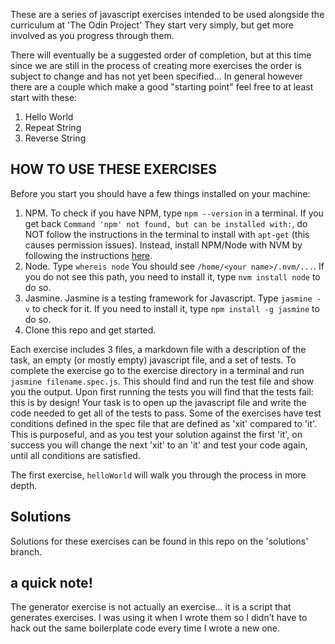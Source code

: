 These are a series of javascript exercises intended to be used alongside the curriculum at 'The Odin Project'  They start very simply, but get more involved as you progress through them.

There will eventually be a suggested order of completion, but at this time since we are still in the process of creating more exercises the order is subject to change and has not yet been specified... In general however there are a couple which make a good "starting point" feel free to at least start with these:

1. Hello World
1. Repeat String
1. Reverse String

## HOW TO USE THESE EXERCISES
Before you start you should have a few things installed on your machine:
1. NPM.  To check if you have NPM, type `npm --version` in a terminal. If you get back `Command 'npm' not found, but can be installed with:`, do NOT follow the instructions in the terminal to install with `apt-get` (this causes permission issues). Instead, install NPM/Node with NVM by following the instructions [here](https://github.com/creationix/nvm#install-script).
2. Node. Type `whereis node` You should see `/home/<your name>/.nvm/...`. If you do not see this path, you need to install it, type `nvm install node` to do so. 
3. Jasmine.  Jasmine is a testing framework for Javascript.  Type `jasmine -v` to check for it.  If you need to install it, type `npm install -g jasmine` to do so.
4. Clone this repo and get started.

Each exercise includes 3 files, a markdown file with a description of the task, an empty (or mostly empty) javascript file, and a set of tests.  To complete the exercise go to the exercise directory in a terminal and run `jasmine filename.spec.js`.  This should find and run the test file and show you the output.  Upon first running the tests you will find that the tests fail: this is by design!  Your task is to open up the javascript file and write the code needed to get all of the tests to pass. Some of the exercises have test conditions defined in the spec file that are defined as 'xit' compared to 'it'. This is purposeful, and as you test your solution against the first 'it', on success you will change the next 'xit' to an 'it' and test your code again, until all conditions are satisfied.

The first exercise, `helloWorld` will walk you through the process in more depth.

## Solutions

Solutions for these exercises can be found in this repo on the 'solutions' branch.

## a quick note!

The generator exercise is not actually an exercise… it is a script that generates exercises. I was using it when I wrote them so I didn’t have to hack out the same boilerplate code every time I wrote a new one.
